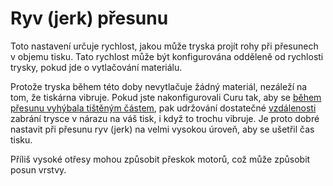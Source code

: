 Ryv (jerk) přesunu
====
Toto nastavení určuje rychlost, jakou může tryska projít rohy při přesunech v objemu tisku. Tato rychlost může být konfigurována odděleně od rychlosti trysky, pokud jde o vytlačování materiálu.

Protože tryska během této doby nevytlačuje žádný materiál, nezáleží na tom, že tiskárna vibruje. Pokud jste nakonfigurovali Curu tak, aby se [během přesunu vyhýbala tištěným částem](../travel/travel_avoid_other_parts.md), pak udržování dostatečné [vzdálenosti](../travel/travel_avoid_distance.md) zabrání trysce v nárazu na váš tisk, i když to trochu vibruje. Je proto dobré nastavit při přesunu ryv (jerk) na velmi vysokou úroveň, aby se ušetřil čas tisku.

Příliš vysoké otřesy mohou způsobit přeskok motorů, což může způsobit posun vrstvy.
